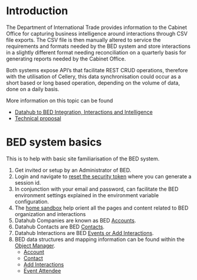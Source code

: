 # Introduction

The Department of International Trade provides information to the Cabinet Office for capturing business intelligence around interactions through CSV file exports.  The CSV file is then manually altered to service the requirements and formats needed by the BED system and store interactions in a slightly different format needing reconciliation on a quarterly basis for generating reports needed by the Cabinet Office. 

Both systems expose API’s that facilitate REST CRUD operations, therefore with the utilisation of Cellery, this data synchronisation could occur as a short based or long based operation, depending on the volume of data, done on a daily basis.  

More information on this topic can be found 

- [Datahub to BED Integration, Interactions and Intelligence](https://uktrade.atlassian.net/wiki/spaces/CDS/pages/2279867249/Data+Hub+to+BED+Integration+Interactions+and+Intelligence)
- [Technical proposal](https://uktrade.atlassian.net/wiki/spaces/CDS/pages/2376171795/BED+Technical+Proposal)

# BED system basics

This is to help with basic site familiarisation of the BED system. 

1. Get invited or setup by an Administrator of BED.
2. Login and navigate to [reset the security token](https://loginhub--november.lightning.force.com/lightning/settings/personal/ResetApiToken/home) where you can generate a session id.
3. In conjunction with your email and password, can facilitate the BED environment settings explained in the environment variable configuration.
4. The [home sandbox](https://loginhub--november.lightning.force.com/lightning/page/home) help orient all the pages and content related to BED organization and interactions
5. Datahub Companies are known as BED [Accounts](https://loginhub--november.lightning.force.com/lightning/o/Account/list?filterName=Recent).
6. Datahub Contacts are BED [Contacts](https://loginhub--november.lightning.force.com/lightning/o/Contact/list?filterName=Recent).
7. Datahub Interactions are BED [Events or Add Interactions](https://loginhub--november.lightning.force.com/lightning/o/Event__c/list?filterName=Recent).
8. BED data structures and mapping information can be found within the [Object Manager](https://loginhub--november.lightning.force.com/lightning/setup/ObjectManager/home).
   - [Account](https://loginhub--november.lightning.force.com/lightning/setup/ObjectManager/AccountBrand/Details/view)
   - [Contact](https://loginhub--november.lightning.force.com/lightning/setup/ObjectManager/Contact/Details/view)
   - [Add Interactions](https://loginhub--november.lightning.force.com/lightning/setup/ObjectManager/01I58000001EcAY/Details/view)
   - [Event Attendee](https://loginhub--november.lightning.force.com/lightning/setup/ObjectManager/01I58000001EcAX/Details/view)

